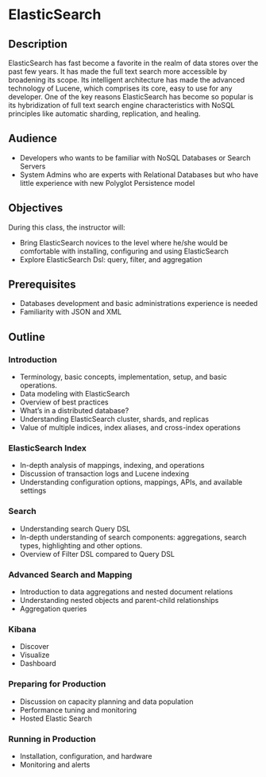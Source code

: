 # ElasticSearch #

## Description ##
ElasticSearch has fast become a favorite in the realm of data stores over the past few years. It has made the full text search more accessible by broadening its scope. Its intelligent architecture has made the advanced technology of Lucene, which comprises its core, easy to use for any developer. One of the key reasons ElasticSearch has become so popular is its hybridization of full text search engine characteristics with NoSQL principles like automatic sharding, replication, and healing.

## Audience ##
* Developers who wants to be familiar with NoSQL Databases or Search Servers
* System Admins who are experts with Relational Databases but who have little experience with new Polyglot Persistence model

## Objectives ##
During this class, the instructor will:
* Bring ElasticSearch novices to the level where he/she would be comfortable with installing, configuring and using ElasticSearch
* Explore ElasticSearch Dsl: query, filter, and aggregation

## Prerequisites ##
* Databases development and basic administrations experience is needed
* Familiarity with JSON and XML

## Outline ##
### Introduction ###
* Terminology, basic concepts, implementation, setup, and basic operations.
* Data modeling with ElasticSearch
* Overview of best practices
* What’s in a distributed database?
* Understanding ElasticSearch cluster, shards, and replicas
* Value of multiple indices, index aliases, and cross-index operations

### ElasticSearch Index ###
* In-depth analysis of mappings, indexing, and operations
* Discussion of transaction logs and Lucene indexing
* Understanding configuration options, mappings, APIs, and available settings

### Search ###
* Understanding search Query DSL
* In-depth understanding of search components: aggregations, search types, highlighting and other options.
* Overview of Filter DSL compared to Query DSL

### Advanced Search and Mapping ###
* Introduction to data aggregations and nested document relations
* Understanding nested objects and parent-child relationships
* Aggregation queries

### Kibana ###
* Discover
* Visualize
* Dashboard

### Preparing for Production ###
* Discussion on capacity planning and data population
* Performance tuning and monitoring
* Hosted Elastic Search

### Running in Production ###
* Installation, configuration, and hardware
* Monitoring and alerts
